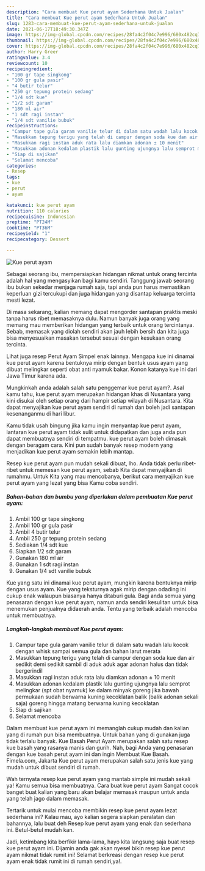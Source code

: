 ```yaml
---
description: "Cara membuat Kue perut ayam Sederhana Untuk Jualan"
title: "Cara membuat Kue perut ayam Sederhana Untuk Jualan"
slug: 1283-cara-membuat-kue-perut-ayam-sederhana-untuk-jualan
date: 2021-06-17T18:49:30.347Z
image: https://img-global.cpcdn.com/recipes/28fa4c2f04c7e996/680x482cq70/kue-perut-ayam-foto-resep-utama.jpg
thumbnail: https://img-global.cpcdn.com/recipes/28fa4c2f04c7e996/680x482cq70/kue-perut-ayam-foto-resep-utama.jpg
cover: https://img-global.cpcdn.com/recipes/28fa4c2f04c7e996/680x482cq70/kue-perut-ayam-foto-resep-utama.jpg
author: Harry Greer
ratingvalue: 3.4
reviewcount: 10
recipeingredient:
- "100 gr tape singkong"
- "100 gr gula pasir"
- "4 butir telur"
- "250 gr tepung protein sedang"
- "1/4 sdt kue"
- "1/2 sdt garam"
- "180 ml air"
- "1 sdt ragi instan"
- "1/4 sdt vanilie bubuk"
recipeinstructions:
- "Campur tape gula garam vanilie telur di dalam satu wadah lalu kocok dengan whisk sampai semua gula dan bahan larut merata"
- "Masukkan tepung terigu yang telah di campur dengan soda kue dan air sedikit demi sedikit sambil di aduk aduk agar adonan halus dan tidak bergerindil"
- "Masukkan ragi instan aduk rata lalu diamkan adonan ± 10 menit"
- "Masukkan adonan kedalam plastik lalu gunting ujungnya lalu semprot melingkar (spt obat nyamuk) ke dalam minyak goreng jika bawah permukaan sudah berwarna kuning kecoklatan balik (balik adonan sekali saja) goreng hingga matang berwarna kuning kecoklatan"
- "Siap di sajikan"
- "Selamat mencoba"
categories:
- Resep
tags:
- kue
- perut
- ayam

katakunci: kue perut ayam 
nutrition: 110 calories
recipecuisine: Indonesian
preptime: "PT24M"
cooktime: "PT36M"
recipeyield: "1"
recipecategory: Dessert

---
```



![Kue perut ayam](https://img-global.cpcdn.com/recipes/28fa4c2f04c7e996/680x482cq70/kue-perut-ayam-foto-resep-utama.jpg)

Sebagai seorang ibu, mempersiapkan hidangan nikmat untuk orang tercinta adalah hal yang mengasyikan bagi kamu sendiri. Tanggung jawab seorang ibu bukan sekedar menjaga rumah saja, tapi anda pun harus memastikan keperluan gizi tercukupi dan juga hidangan yang disantap keluarga tercinta mesti lezat.

Di masa  sekarang, kalian memang dapat mengorder santapan praktis meski tanpa harus ribet memasaknya dulu. Namun banyak juga orang yang memang mau memberikan hidangan yang terbaik untuk orang tercintanya. Sebab, memasak yang diolah sendiri akan jauh lebih bersih dan kita juga bisa menyesuaikan masakan tersebut sesuai dengan kesukaan orang tercinta. 

Lihat juga resep Perut Ayam Simpel enak lainnya. Mengapa kue ini dinamai kue perut ayam karena bentuknya mirip dengan bentuk usus ayam yang dibuat melingkar seperti obat anti nyamuk bakar. Konon katanya kue ini dari Jawa Timur karena ada.

Mungkinkah anda adalah salah satu penggemar kue perut ayam?. Asal kamu tahu, kue perut ayam merupakan hidangan khas di Nusantara yang kini disukai oleh setiap orang dari hampir setiap wilayah di Nusantara. Kita dapat menyajikan kue perut ayam sendiri di rumah dan boleh jadi santapan kesenanganmu di hari libur.

Kamu tidak usah bingung jika kamu ingin menyantap kue perut ayam, lantaran kue perut ayam tidak sulit untuk didapatkan dan juga anda pun dapat membuatnya sendiri di tempatmu. kue perut ayam boleh dimasak dengan beragam cara. Kini pun sudah banyak resep modern yang menjadikan kue perut ayam semakin lebih mantap.

Resep kue perut ayam pun mudah sekali dibuat, lho. Anda tidak perlu ribet-ribet untuk memesan kue perut ayam, sebab Kita dapat menyajikan di rumahmu. Untuk Kita yang mau mencobanya, berikut cara menyajikan kue perut ayam yang lezat yang bisa Kamu coba sendiri.

<!--inarticleads1-->

##### Bahan-bahan dan bumbu yang diperlukan dalam pembuatan Kue perut ayam:

1. Ambil 100 gr tape singkong
1. Ambil 100 gr gula pasir
1. Ambil 4 butir telur
1. Ambil 250 gr tepung protein sedang
1. Sediakan 1/4 sdt kue
1. Siapkan 1/2 sdt garam
1. Gunakan 180 ml air
1. Gunakan 1 sdt ragi instan
1. Gunakan 1/4 sdt vanilie bubuk


Kue yang satu ini dinamai kue perut ayam, mungkin karena bentuknya mirip dengan usus ayam. Kue yang teksturnya agak mirip dengan odading ini cukup enak walaupun biasanya hanya ditaburi gula. Bagi anda semua yang penasaran dengan kue perut ayam, namun anda sendiri kesulitan untuk bisa menemukan penjualnya didaerah anda. Tentu yang terbaik adalah mencoba untuk membuatnya. 

<!--inarticleads2-->

##### Langkah-langkah membuat Kue perut ayam:

1. Campur tape gula garam vanilie telur di dalam satu wadah lalu kocok dengan whisk sampai semua gula dan bahan larut merata
1. Masukkan tepung terigu yang telah di campur dengan soda kue dan air sedikit demi sedikit sambil di aduk aduk agar adonan halus dan tidak bergerindil
1. Masukkan ragi instan aduk rata lalu diamkan adonan ± 10 menit
1. Masukkan adonan kedalam plastik lalu gunting ujungnya lalu semprot melingkar (spt obat nyamuk) ke dalam minyak goreng jika bawah permukaan sudah berwarna kuning kecoklatan balik (balik adonan sekali saja) goreng hingga matang berwarna kuning kecoklatan
1. Siap di sajikan
1. Selamat mencoba


Dalam membuat kue perut ayam ini memanglah cukup mudah dan kalian yang di rumah pun bisa membuatnya. Untuk bahan yang di gunakan juga tidak terlalu banyak. Kue Basah Perut Ayam merupakan salah satu resep kue basah yang rasanya manis dan gurih. Nah, bagi Anda yang penasaran dengan kue basah perut ayam ini dan ingin Membuat Kue Basah. Fimela.com, Jakarta Kue perut ayam merupakan salah satu jenis kue yang mudah untuk dibuat sendiri di rumah. 

Wah ternyata resep kue perut ayam yang mantab simple ini mudah sekali ya! Kamu semua bisa membuatnya. Cara buat kue perut ayam Sangat cocok banget buat kalian yang baru akan belajar memasak maupun untuk anda yang telah jago dalam memasak.

Tertarik untuk mulai mencoba membikin resep kue perut ayam lezat sederhana ini? Kalau mau, ayo kalian segera siapkan peralatan dan bahannya, lalu buat deh Resep kue perut ayam yang enak dan sederhana ini. Betul-betul mudah kan. 

Jadi, ketimbang kita berfikir lama-lama, hayo kita langsung saja buat resep kue perut ayam ini. Dijamin anda gak akan nyesel bikin resep kue perut ayam nikmat tidak rumit ini! Selamat berkreasi dengan resep kue perut ayam enak tidak rumit ini di rumah sendiri,ya!.

